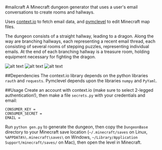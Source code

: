 #mailcraft
A Minecraft dungeon generator that uses a user's email conversations to create rooms and hallways.

Uses [context.io](http://context.io/) to fetch email data, and [pymclevel](https://github.com/mcedit/pymclevel) to edit Minecraft map files.

The dungeon consists of a straight hallway, leading to a dragon. Along the way are branching hallways, each representing a recent email thread, each consisting of several rooms of stepping puzzles, representing individual emails. At the end of each branching hallway is a treasure room, holding equipment necessary for fighting the dragon.

![alt text](https://raw.github.com/dbordak/mailcraft/master/pic1.png "pic1")
![alt text](https://raw.github.com/dbordak/mailcraft/master/pic2.png "pic2")
![alt text](https://raw.github.com/dbordak/mailcraft/master/pic3.png "pic3")

##Dependencies
The context.io library depends on the python libraries `rauth` and `requests`.
Pymclevel depends upon the libraries `numpy` and `PyYaml`.

##Usage
Create an account with context.io (make sure to select 2-legged authentication!), then make a file `secrets.py` with your credentials and email:
```
CONSUMER_KEY = 
CONSUMER_SECRET = 
EMAIL = 
```

Run `python gen.py` to generate the dungeon, then copy the `DungeonBase` directory to your Minecraft save location (`~/.minecraft/saves` on Linux, `%APPDATA%\.minecraft\saves\` on Windows, `~/Library/Application Support/minecraft/saves/` on Mac), then open the level in Minecraft.
